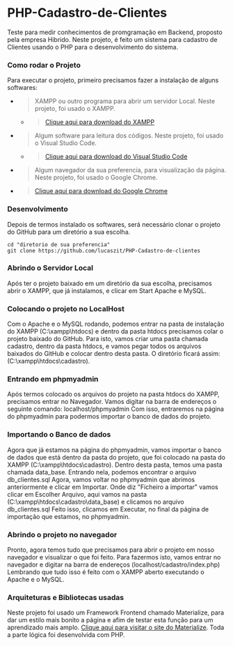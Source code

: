 # PHP-Cadastro-de-Clientes

Teste para medir conhecimentos de promgramação em Backend, proposto pela empresa Hibrido.
Neste projeto, é feito um sistema para cadastro de Clientes usando o PHP para o desenvolvimento do sistema.

### Como rodar o Projeto

Para executar o projeto, primeiro precisamos fazer a instalação de alguns softwares:

- > XAMPP ou outro programa para abrir um servidor Local. Neste projeto, foi usado o XAMPP.
  - > [Clique aqui para download do XAMPP](https://www.apachefriends.org/pt_br/download.html)
- > Algum software para leitura dos códigos. Neste projeto, foi usado o Visual Studio Code.
  - > [Clique aqui para download do Visual Studio Code](https://code.visualstudio.com/download)
 - > Algum navegador da sua preferencia, para visualização da página. Neste projeto, foi usado o Google Chrome.
  - > [Clique aqui para download do Google Chrome](https://www.google.com/intl/pt-BR/chrome/)

### Desenvolvimento

Depois de termos instalado os softwares, será necessário clonar o projeto do GitHub para um diretório a sua escolha.
```shell
cd "diretorio de sua preferencia"
git clone https://github.com/lucaszit/PHP-Cadastro-de-clientes
```

### Abrindo o Servidor Local

Após ter o projeto baixado em um diretório da sua escolha, precisamos abrir o XAMPP, que já instalamos, e clicar em Start Apache e MySQL.

### Colocando o projeto no LocalHost

Com o Apache e o MySQL rodando, podemos entrar na pasta de instalação do XAMPP (C:\xampp\htdocs) e dentro da pasta htdocs precisamos
colar o projeto baixado do GitHub. Para isto, vamos criar uma pasta chamada cadastro, dentro da pasta htdocs, e vamos pegar todos
os arquivos baixados do GitHub e colocar dentro desta pasta. O diretório ficará assim: (C:\xampp\htdocs\cadastro).

### Entrando em phpmyadmin

Após termos colocado os arquivos do projeto na pasta htdocs do XAMPP, precisamos entrar no Navegador. Vamos digitar na barra de 
endereços o seguinte comando: localhost/phpmyadmin 
Com isso, entraremos na página do phpmyadmin para podermos importar o banco de dados do projeto.

### Importando o Banco de dados

Agora que já estamos na página do phpmyadmin, vamos importar o banco de dados que está dentro da pasta do projeto, que foi colocado na
pasta do XAMPP (C:\xampp\htdocs\cadastro). Dentro desta pasta, temos uma pasta chamada data_base. Entrando nela, podemos
encontrar o arquivo db_clientes.sql
Agora, vamos voltar no phpmyadmin que abrimos anteriormente e clicar em Importar. Onde diz "Ficheiro a importar" vamos clicar em
Escolher Arquivo, aqui vamos na pasta (C:\xampp\htdocs\cadastro\data_base) e clicamos no arquivo db_clientes.sql
Feito isso, clicamos em Executar, no final da página de importação que estamos, no phpmyadmin.

### Abrindo o projeto no navegador

Pronto, agora temos tudo que precisamos para abrir o projeto em nosso navegador e visualizar o que foi feito.
Para fazermos isto, vamos entrar no navegador e digitar na barra de endereços (localhost/cadastro/index.php)
Lembrando que tudo isso é feito com o XAMPP aberto executando o Apache e o MySQL.

### Arquiteturas e Bibliotecas usadas

Neste projeto foi usado um Framework Frontend chamado Materialize, para dar um estilo mais bonito a página e afim de testar esta função
para um aprendizado mais amplo. [Clique aqui para visitar o site do Materialize](https://materializecss.com/).
Toda a parte lógica foi desenvolvida com PHP.

